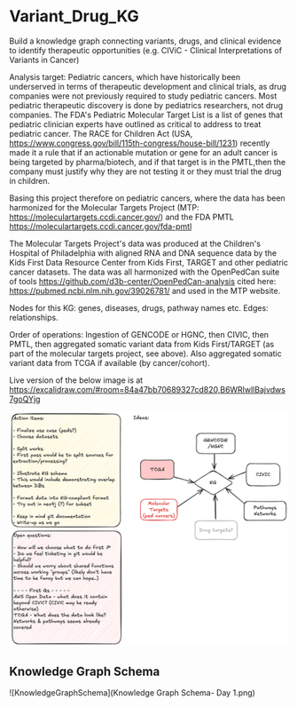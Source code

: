 # Variant_Drug_KG
Build a knowledge graph connecting variants, drugs, and clinical evidence to identify therapeutic opportunities (e.g. CIViC - Clinical Interpretations of Variants in Cancer)

Analysis target: Pediatric cancers, which have historically been underserved in terms of therapeutic development and clinical trials, as drug companies were not previously required to study pediatric cancers. Most pediatric therapeutic discovery is done by pediatrics researchers, not drug companies.    The FDA's Pediatric Molecular Target List is a list of genes that pediatric clinician experts have outlined as critical to address to treat pediatric cancer. The RACE for Children Act (USA, https://www.congress.gov/bill/115th-congress/house-bill/1231) recently made it a rule that if an actionable mutation or gene for an adult cancer is being targeted by pharma/biotech, and if that target is in the PMTL,then the company must justify why they are not testing it or they must trial the drug in children.

Basing this project therefore on pediatric cancers, where the data has been harmonized for the Molecular Targets Project (MTP: https://moleculartargets.ccdi.cancer.gov/)  and the FDA PMTL https://moleculartargets.ccdi.cancer.gov/fda-pmtl

The Molecular Targets Project's data was produced at the Children's Hospital of Philadelphia with aligned RNA and DNA sequence data by the Kids First Data Resource Center from Kids First, TARGET and other pediatric cancer datasets.  The data was all harmonized with the OpenPedCan  suite of tools https://github.com/d3b-center/OpenPedCan-analysis cited here: https://pubmed.ncbi.nlm.nih.gov/39026781/ and used in the MTP website.

Nodes for this KG: genes, diseases, drugs, pathway names etc.  Edges: relationships. 

Order of operations: Ingestion of GENCODE or HGNC, then CIVIC, then PMTL, then aggregated somatic variant data from Kids First/TARGET (as part of the molecular targets project, see above).  Also aggregated somatic variant data from TCGA if available (by cancer/cohort).

Live version of the below image is at https://excalidraw.com/#room=84a47bb70689327cd820,B6WRlwllBajvdws7goQYjg

![FlowChart](Untitled-2025-10-01-1244.png)

## Knowledge Graph Schema

![KnowledgeGraphSchema](Knowledge Graph Schema- Day 1.png)
